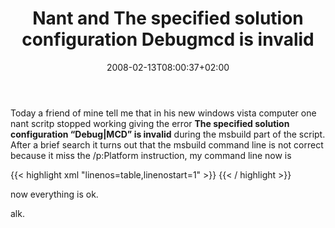 ﻿---
title: "Nant and The specified solution configuration Debugmcd is invalid"
description: ""
date: 2008-02-13T08:00:37+02:00
draft: false
tags: []
categories: [General]
---
Today a friend of mine tell me that in his new windows vista computer one nant scritp stopped working giving the error  **The specified solution configuration “Debug|MCD” is invalid** during the msbuild part of the script. After a brief search it turns out that the msbuild command line is not correct because it miss the /p:Platform instruction, my command line now is

{{< highlight xml "linenos=table,linenostart=1" >}}
<exec program="${MSBuild}"
    commandline=' ${ProjectDir}\${BuildSolutionName} /verbosity:quiet /T:rebuild 
   /p:Configuration=Debug /p:Platform="Any CPU"' basedir="."/>{{< / highlight >}}

<!-- Code inserted with Steve Dunn's Windows Live Writer Code Formatter Plugin.  http://dunnhq.com -->

now everything is ok.

alk.
